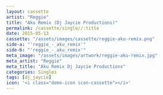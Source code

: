 ```yaml
---
layout: cassette
artist: "Reggie"
title: "Aku Remix (Dj Jaycie Productions)"
permalink: /cassette/single//:title
date: 2015-05-13
cassette: "/assets/images/cassette/reggie-aku-remix.png"
side-a: "'reggie_-_aku_remix'"
side-b: "'reggie_-_aku_remix'"
meta_image: "/assets/images/artwork/reggie-aku-remix.jpg"
meta_artist: "Reggie"
meta_title: "Aku Remix Dj Jaycie Productions"
categories: Singles
tags: [dj_jaycie]
icon: '<i class="demo-icon icon-cassette"></i>'
---
```

